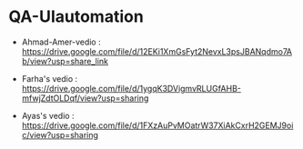 # QA-UIautomation

* Ahmad-Amer-vedio : https://drive.google.com/file/d/12EKi1XmGsFyt2NevxL3psJBANqdmo7Ab/view?usp=share_link

* Farha's vedio : https://drive.google.com/file/d/1ygqK3DVigmvRLUGfAHB-mfwjZdtOLDqf/view?usp=sharing

* Ayas's vedio : https://drive.google.com/file/d/1FXzAuPvMOatrW37XiAkCxrH2GEMJ9oic/view?usp=sharing

